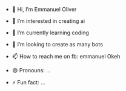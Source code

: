 - 👋 Hi, I’m Emmanuel Oliver
- 👀 I’m interested in creating ai
- 🌱 I’m currently learning coding
- 💞️ I’m looking to create as many bots
- 📫 How to reach me on fb: emmanuel Okeh

- 😄 Pronouns: ...
- ⚡ Fun fact: ...

<!---
Star305/Star305 is a ✨ special ✨ repository because its `README.md` (this file) appears on your GitHub profile.
You can click the Preview link to take a look at your changes.
--->
